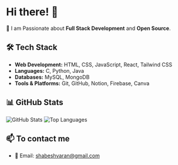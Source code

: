 # Hi there! 👋

🚀 I am Passionate about **Full Stack Development** and **Open Source**.

## 🛠 Tech Stack
- **Web Development:** HTML, CSS, JavaScript, React, Tailwind CSS
- **Languages:** C, Python, Java
- **Databases:** MySQL, MongoDB
- **Tools & Platforms:** Git, GitHub, Notion, Firebase, Canva

## 📊 GitHub Stats
![GitHub Stats](https://github-readme-stats.vercel.app/api?username=shabesh10&show_icons=true&theme=radical)
![Top Languages](https://github-readme-stats.vercel.app/api/top-langs/?username=shabesh10&layout=compact&theme=radical)

## 📫 To contact me
- 📧 Email: shabeshvaran@gmail.com
